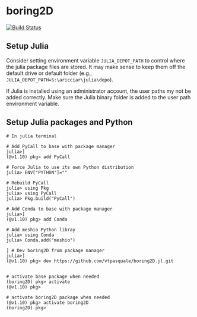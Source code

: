 # boring2D

[![Build Status](https://github.com/vtpasquale/boring2D.jl/actions/workflows/CI.yml/badge.svg?branch=main)](https://github.com/vtpasquale/boring2D.jl/actions/workflows/CI.yml?query=branch%3Amain)

## Setup Julia
Consider setting environment variable `JULIA_DEPOT_PATH` to control where the julia package files are stored. It may make sense to keep them off the default drive or default folder (e.g., `JULIA_DEPOT_PATH=S:\aricciar\julia\depo`).

If Julia is installed using an administrator account, the user paths my not be added correctly. Make sure the Julia binary folder is added to the user path environment variable.


## Setup Julia packages and Python
```
# In julia terminal

# Add PyCall to base with package manager
julia>] 
(@v1.10) pkg> add PyCall

# Force Julia to use its own Python distribution
julia> ENV["PYTHON"]="" 

# Rebuild PyCall
julia> using Pkg
julia> using PyCall
julia> Pkg.build("PyCall")

# Add Conda to base with package manager
julia>] 
(@v1.10) pkg> add Conda

# Add meshio Python libray
julia> using Conda
julia> Conda.add("meshio")

] # Dev boring2D from package manager
julia>] 
(@v1.10) pkg> dev https://github.com/vtpasquale/boring2D.jl.git


# activate base package when needed
(boring2D) pkg> activate 
(@v1.10) pkg>

# activate boring2D package when needed
(@v1.10) pkg> activate boring2D
(boring2D) pkg> 

```
